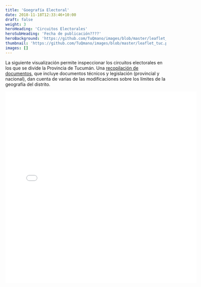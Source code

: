```yaml
---
title: 'Goegrafía Electoral'
date: 2018-11-18T12:33:46+10:00
draft: false
weight: 3
heroHeading: 'Circuitos Electorales'
heroSubHeading: 'Fecha de publicación????'
heroBackground: 'https://github.com/TuQmano/images/blob/master/leaflet_tuc.png?raw=true'
thumbnail: 'https://github.com/TuQmano/images/blob/master/leaflet_tuc.png?raw=true'
images: []
---
```


La siguiente visualización permite inspeccionar los circuitos electorales en los que se divide la Provincia de Tucumán. Una [recopilación de documentos](https://raw.githubusercontent.com/TuQmano/images/master/geo.pdf), que incluye documentos técnicos y legislación  (provincial y nacional), dan cuenta de varias de las modificaciones sobre los límites de la geografía del distrito.  

<iframe id="iframe" src="/leaflet/leafMap.html" width="600" height="600" scrolling="no" frameborder="0"></iframe>
